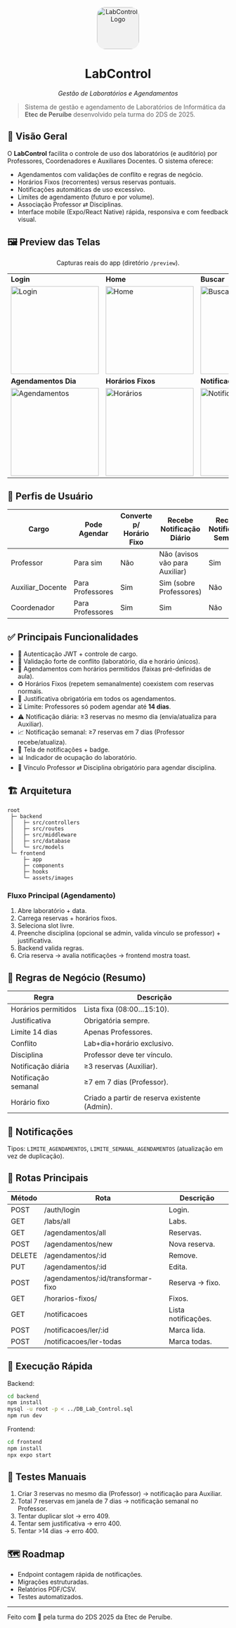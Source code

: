 <p align="center">
  <img src="preview/icon.png" width="96" style="background-color: #f1f1f1f1; border-radius: 20%;" alt="LabControl Logo" />
</p>
<h1 align="center">LabControl</h1>
<p align="center"><em>Gestão de Laboratórios e Agendamentos</em></p>

> Sistema de gestão e agendamento de Laboratórios de Informática da **Etec de Peruíbe** desenvolvido pela turma do 2DS de 2025.

## 🎯 Visão Geral
O **LabControl** facilita o controle de uso dos laboratórios (e auditório) por Professores, Coordenadores e Auxiliares Docentes. O sistema oferece:
- Agendamentos com validações de conflito e regras de negócio.
- Horários Fixos (recorrentes) versus reservas pontuais.
- Notificações automáticas de uso excessivo.
- Limites de agendamento (futuro e por volume).
- Associação Professor ⇄ Disciplinas.
- Interface mobile (Expo/React Native) rápida, responsiva e com feedback visual.

## 🖼️ Preview das Telas
<p align="center">Capturas reais do app (diretório <code>/preview</code>).</p>

<div align="center">

<table>
<tr>
  <td><strong>Login</strong></td>
  <td><strong>Home</strong></td>
  <td><strong>Buscar</strong></td>
  <td><strong>Agendar</strong></td>
</tr>
<tr>
  <td><img src="preview/login-screen.jpeg" width="200" alt="Login" /></td>
  <td><img src="preview/home-screen.jpeg" width="200" alt="Home" /></td>
  <td><img src="preview/search-screen.jpeg" width="200" alt="Busca" /></td>
  <td><img src="preview/agendar-screen.jpeg" width="200" alt="Agendar" /></td>
</tr>
<tr>
  <td><strong>Agendamentos Dia</strong></td>
  <td><strong>Horários Fixos</strong></td>
  <td><strong>Notificações</strong></td>
  <td><strong>Perfil</strong></td>
</tr>
<tr>
  <td><img src="preview/agendamentos-screen.jpeg" width="200" alt="Agendamentos" /></td>
  <td><img src="preview/horarios-screen.jpeg" width="200" alt="Horários" /></td>
  <td><img src="preview/notifications-screen.jpeg" width="200" alt="Notificações" /></td>
  <td><img src="preview/profile-screen.jpeg" width="200" alt="Perfil" /></td>
</tr>
</table>

</div>

## 👥 Perfis de Usuário
| Cargo | Pode Agendar | Converte p/ Horário Fixo | Recebe Notificação Diário | Recebe Notificação Semanal | Gerencia Disciplinas |
|-------|--------------|--------------------------|---------------------------|----------------------------|----------------------|
| Professor | Para sim | Não | Não (avisos vão para Auxiliar) | Sim | Não |
| Auxiliar_Docente | Para Professores | Sim | Sim (sobre Professores) | Não | Parcial (consultas) |
| Coordenador | Para Professores | Sim | Sim | Não | Sim |

## ✅ Principais Funcionalidades
- 🔐 Autenticação JWT + controle de cargo.
- 🧪 Validação forte de conflito (laboratório, dia e horário únicos).
- 📅 Agendamentos com horários permitidos (faixas pré-definidas de aula).
- ♻️ Horários Fixos (repetem semanalmente) coexistem com reservas normais.
- 📝 Justificativa obrigatória em todos os agendamentos.
- ⏳ Limite: Professores só podem agendar até **14 dias**.
- ⚠️ Notificação diária: ≥3 reservas no mesmo dia (envia/atualiza para Auxiliar).
- 📈 Notificação semanal: ≥7 reservas em 7 dias (Professor recebe/atualiza).
- 🔔 Tela de notificações + badge.
- 📊 Indicador de ocupação do laboratório.
- 🧩 Vínculo Professor ⇄ Disciplina obrigatório para agendar disciplina.

## 🏗️ Arquitetura
```
root
 ├─ backend
 │   ├─ src/controllers
 │   ├─ src/routes
 │   ├─ src/middleware
 │   ├─ src/database
 │   └─ src/models
 └─ frontend
     ├─ app
     ├─ components
     ├─ hooks
     └─ assets/images
```

### Fluxo Principal (Agendamento)
1. Abre laboratório + data.
2. Carrega reservas + horários fixos.
3. Seleciona slot livre.
4. Preenche disciplina (opcional se admin, valida vínculo se professor) + justificativa.
5. Backend valida regras.
6. Cria reserva → avalia notificações → frontend mostra toast.

## 🧠 Regras de Negócio (Resumo)
| Regra | Descrição |
|-------|-----------|
| Horários permitidos | Lista fixa (08:00…15:10). |
| Justificativa | Obrigatória sempre. |
| Limite 14 dias | Apenas Professores. |
| Conflito | Lab+dia+horário exclusivo. |
| Disciplina | Professor deve ter vínculo. |
| Notificação diária | ≥3 reservas (Auxiliar). |
| Notificação semanal | ≥7 em 7 dias (Professor). |
| Horário fixo | Criado a partir de reserva existente (Admin). |

## 🔔 Notificações
Tipos: `LIMITE_AGENDAMENTOS`, `LIMITE_SEMANAL_AGENDAMENTOS` (atualização em vez de duplicação).

## 📡 Rotas Principais
| Método | Rota | Descrição |
|--------|------|----------|
| POST | /auth/login | Login. |
| GET | /labs/all | Labs. |
| GET | /agendamentos/all | Reservas. |
| POST | /agendamentos/new | Nova reserva. |
| DELETE | /agendamentos/:id | Remove. |
| PUT | /agendamentos/:id | Edita. |
| POST | /agendamentos/:id/transformar-fixo | Reserva → fixo. |
| GET | /horarios-fixos/ | Fixos. |
| GET | /notificacoes | Lista notificações. |
| POST | /notificacoes/ler/:id | Marca lida. |
| POST | /notificacoes/ler-todas | Marca todas. |

## 🚀 Execução Rápida
Backend:
```bash
cd backend
npm install
mysql -u root -p < ../DB_Lab_Control.sql
npm run dev
```
Frontend:
```bash
cd frontend
npm install
npx expo start
```

## 🧪 Testes Manuais
1. Criar 3 reservas no mesmo dia (Professor) → notificação para Auxiliar.
2. Total 7 reservas em janela de 7 dias → notificação semanal no Professor.
3. Tentar duplicar slot → erro 409.
4. Tentar sem justificativa → erro 400.
5. Tentar >14 dias → erro 400.

## 🗺️ Roadmap
- Endpoint contagem rápida de notificações.
- Migrações estruturadas.
- Relatórios PDF/CSV.
- Testes automatizados.

---
Feito com 💙 pela turma do 2DS 2025 da Etec de Peruíbe.
